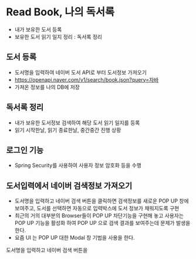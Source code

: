 # Read Book, 나의 독서록
* 내가 보유한 도서 등록
* 보유한 도서 읽기 일지 정리 : 독서록 정리

## 도서 등록
* 도서명을 입력하여 네이버 도서 API로 부터 도서정보 가져오기
* https://openapi.naver.com/v1/search/book.json?query=자바
* 가져온 정보를 나의 DB에 저장

## 독서록 정리
* 내가 보유한 도서정보 검색하여 해당 도서 읽기 일지를 등록
* 읽기 시작한날, 읽기 종료한날, 중간중간 진행 상황

## 로그인 기능
* Spring Security를 사용하여 사용자 정보 암호화 등을 수행

## 도서입력에서 네이버 검색정보 가져오기
* 도서명을 입력하고 네이버 검색 버튼을 클릭하면
검색정보를 새로운 POP UP 창에 보여주고, 도서를 선택하면 자동으로 입력박스에
도서 정보가 채워지도록 구현
* 최근의 거의 대부분의 Browser들이 POP UP 차단기능을 구현해 놓고
사용자는 POP UP 기능을 활성화 하여 POP UP 으로 검색 결과를 보여주는데
문제가 발생을 한다.
* 요즘 UI 는 POP UP 대한 Modal 창 기법을 사용을 한다.

도서명을 입력하고 네이버 검색 버튼을 
